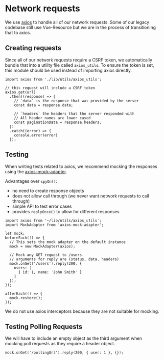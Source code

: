 # Network requests

We use [axios][axios] to handle all of our network requests. Some of our legacy codebase still use Vue-Resource but we are in the process of transitioning that to axios.

## Creating requests

Since all of our network requests require a CSRF token, we automatically bundle that into a utility file called `axios_utils`. To ensure the token is set, this module should be used instead of importing axios directly.

```
import axios from './lib/utils/axios_utils';

// this request will include a CSRF token
axios.get(url)
  .then((response) => {
    // `data` is the response that was provided by the server
    const data = response.data;

    // `headers` the headers that the server responded with
    // All header names are lower cased
    const paginationData = response.headers;
  })
  .catch((error) => {
    console.error(error)
  });
```

## Testing

When writing tests related to axios, we recommend mocking the responses using the [axios-mock-adapter].

Advantages over `spyOn()`:

- no need to create response objects
- does not allow call through (we never want network requests to call through)
- simple API to test error cases
- provides `replyOnce()` to allow for different responses

```
import axios from '~/lib/utils/axios_utils';
import MockAdapter from 'axios-mock-adapter';

let mock;
beforeEach(() => {
  // This sets the mock adapter on the default instance
  mock = new MockAdapter(axios);

  // Mock any GET request to /users
  // arguments for reply are (status, data, headers)
  mock.onGet('/users').reply(200, {
    users: [
      { id: 1, name: 'John Smith' }
    ]
  });
});

afterEach(() => {
  mock.restore();
});
```

We do not use axios interceptors because they are not suitable for mocking.

## Testing Polling Requests

We will have to include an empty object as the third argument when mocking poll requests as they require a header object.

```
mock.onGet('/pollingUrl').reply(200, { user: 1 }, {});
```

[axios]: https://github.com/axios/axios
[axios-mock-adapter]: https://github.com/ctimmerm/axios-mock-adapter
